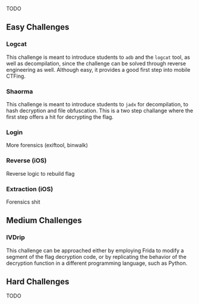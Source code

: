 TODO

## Easy Challenges
### Logcat

This challenge is meant to introduce students to `adb` and the `logcat` tool, as well as decompilation, since the challenge can be solved through reverse engineering as well. Although easy, it provides a good first step into mobile CTFing.

### Shaorma

This challenge is meant to introduce students to `jadx` for decompilation, to hash decryption and file obfuscation. This is a two step challange where the first step offers a hit for decrypting the flag.

### Login

More forensics (exiftool, binwalk)

### Reverse (iOS)

Reverse logic to rebuild flag

### Extraction (iOS)

Forensics shit


## Medium Challenges

### IVDrip

This challenge can be approached either by employing Frida to modify a segment of the flag decryption code, or by replicating the behavior of the decryption function in a different programming language, such as Python.

## Hard Challenges
TODO
